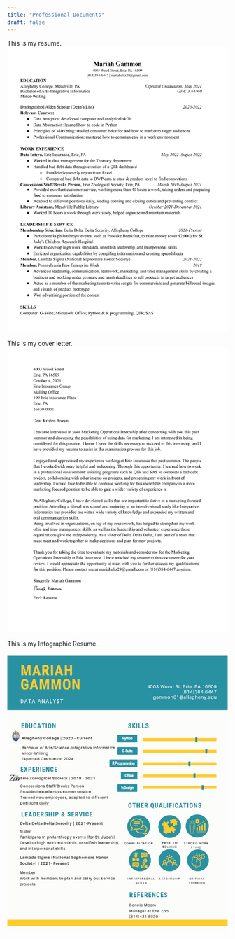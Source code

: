 ```yaml
---
title: "Professional Documents"
draft: false
---
```

This is my resume.
![Resume](/static/professional_documents/Gammon_Resume5.jpg)

This is my cover letter.
![Cover Letter](/static/professional_documents/cover_letter_erie.jpg)

This is my Infographic Resume.
![Infographic Resume](/static/professional_documents/infographic_resume1024_1.jpg)
